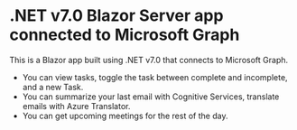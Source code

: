 # .NET v7.0 Blazor Server app connected to Microsoft Graph

This is a Blazor app built using .NET v7.0 that connects to Microsoft Graph.

- You can view tasks, toggle the task between complete and incomplete, and a new Task.
- You can summarize your last email with Cognitive Services, translate emails with Azure Translator.
- You can get upcoming meetings for the rest of the day.